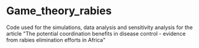 # Game_theory_rabies
Code used for the simulations, data analysis and sensitivity analysis for the article "The potential coordination benefits in disease control - evidence from rabies elimination efforts in Africa"
